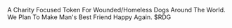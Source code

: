 A Charity Focused Token For Wounded/Homeless Dogs Around The World.
We Plan To Make Man's Best Friend Happy Again. $RDG
